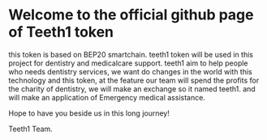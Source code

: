 # Welcome to the official github page of Teeth1 token

this token is based on BEP20 smartchain.
teeth1 token will be used in this project for dentistry and medicalcare support.
teeth1 aim to help people who needs dentistry services, we want do changes in the world with this technology and this token, at the feature our team will spend the profits for the charity of dentistry, we will make an exchange so it named teeth1. and will make an application of Emergency medical assistance.

Hope to have you beside us in this long journey!

Teeth1 Team.
